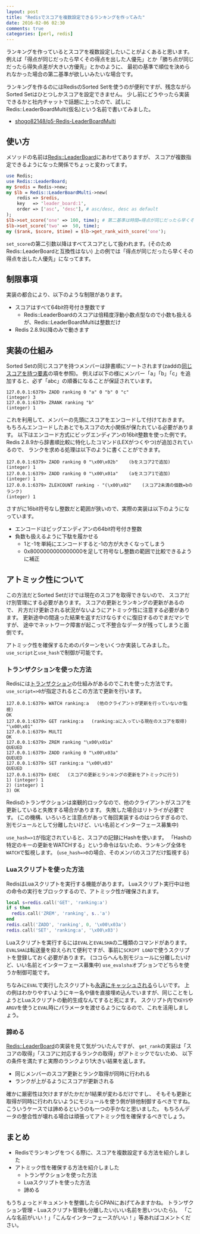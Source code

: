 ```yaml
---
layout: post
title: "Redisでスコアを複数設定できるランキングを作ってみた"
date: 2016-02-06 02:30
comments: true
categories: [perl, redis]
---
```


ランキングを作っているとスコアを複数設定したいことがよくあると思います。
例えば「得点が同じだったら早くその得点を出した人優先」とか「勝ち点が同じだったら得失点差が大きい方優先」とかのように、
最初の基準で順位を決められなかった場合の第二基準が欲しいみたいな場合です。

ランキングを作るのにはRedisのSorted Setを使うのが便利ですが、残念ながらSorted Setはひとつしかスコアを設定できません。
少し前にどうやったら実装できるかと社内チャットで話題に上ったので、試しにRedis::LeaderBoardMulti(仮名)という名前で書いてみました。

- [shogo82148/p5-Redis-LeaderBoardMulti](https://github.com/shogo82148/p5-Redis-LeaderBoardMulti)

<!-- More -->

## 使い方

メソッドの名前は[Redis::LeaderBoard](http://www.songmu.jp/riji/archives/2013/06/redisleaderboar.html)にあわせてありますが、
スコアが複数指定できるようになった関係でちょっと変わってます。

``` perl
use Redis;
use Redis::LeaderBoard;
my $redis = Redis->new;
my $lb = Redis::LeaderBoardMulti->new(
    redis => $redis,
    key   => 'leader_board:1',
    order => ['asc', 'desc'], # asc/desc, desc as default
);
$lb->set_score('one' => 100, time); # 第二基準は時間=得点が同じだったら早くその得点を出した人優先
$lb->set_score('two' =>  50, time);
my ($rank, $score, $time) = $lb->get_rank_with_score('one');
```

`set_score`の第二引数以降はすべてスコアとして扱われます。(そのためRedis::LeaderBoardと互換性はない)
上の例では「得点が同じだったら早くその得点を出した人優先」になってます。


## 制限事項

実装の都合により、以下のような制限があります。

- スコアはすべて64bit符号付き整数です
  - Redis::LeaderBoardのスコアは倍精度浮動小数点型なので小数も扱えるが、Redis::LeaderBoardMultiは整数だけ
- Redis 2.8.9以降のみで動きます


## 実装の仕組み

Sorted Setの同じスコアを持つメンバーは辞書順にソートされます(zaddの[同じスコアを持つ要素](http://redis.io/commands/zadd#elements-with-the-same-score)の項を参照)。
例えば以下の様にメンバー「a」「b」「c」を追加すると、必ず「abc」の順番になることが保証されています。

``` plain
127.0.0.1:6379> ZADD ranking 0 "a" 0 "b" 0 "c"
(integer) 3
127.0.0.1:6379> ZRANK ranking "b"
(integer) 1
```

これを利用して、メンバーの先頭にスコアをエンコードして付けておきます。
もちろんエンコードしたあとでもスコアの大小関係が保たれている必要があります。
以下はエンコード方式にビッグエンディアンの16bit整数を使った例です。
Redis 2.8.9から辞書順比較に特化したコマンド(LEXがつくやつ)が追加されているので、
ランクを求める処理は以下のように書くことができます。

``` plain
127.0.0.1:6379> ZADD ranking 0 "\x00\x02b"    (bをスコア2で追加)
(integer) 1
127.0.0.1:6379> ZADD ranking 0 "\x00\x01a"    (aをスコア1で追加)
(integer) 1
127.0.0.1:6379> ZLEXCOUNT ranking - "(\x00\x02"    (スコア2未満の個数=bのランク)
(integer) 1
```

さすがに16bit符号なし整数だと範囲が狭いので、実際の実装は以下のようになっています。

- エンコードはビッグエンディアンの64bit符号付き整数
- 負数も扱えるように下駄を履かせる
  - 1と-1を単純にエンコードすると-1の方が大きくなってしまう
  - 0x8000000000000000を足して符号なし整数の範囲で比較できるように補正


## アトミック性について

この方法だとSorted Setだけでは現在のスコアを取得できないので、
スコアだけ別管理にする必要があります。
スコアの更新とランキングの更新があるので、
片方だけ更新される状況がないようにアトミック性に注意する必要があります。
更新途中の間違った結果を返すだけならすぐに復旧するのでまだマシですが、
途中でネットワーク障害が起こって不整合なデータが残ってしまうと面倒です。

アトミック性を確保するためのパターンをいくつか実装してみました。
`use_script`と`use_hash`で制御が可能です。

### トランザクションを使った方法

Redisには[トランザクション](http://redis.io/topics/transactions)の仕組みがあるのでこれを使った方法です。
`use_script=>0`が指定されるとこの方法で更新を行います。

``` plain
127.0.0.1:6379> WATCH ranking:a   (他のクライアントが更新を行っていないか監視)
OK
127.0.0.1:6379> GET ranking:a   (ranking:aに入っている現在のスコアを取得)
"\x00\x01"
127.0.0.1:6379> MULTI
OK
127.0.0.1:6379> ZREM ranking "\x00\x01a"
QUEUED
127.0.0.1:6379> ZADD ranking 0 "\x00\x03a"
QUEUED
127.0.0.1:6379> SET ranking:a "\x00\x03"
QUEUED
127.0.0.1:6379> EXEC   (スコアの更新とランキングの更新をアトミックに行う)
1) (integer) 1
2) (integer) 1
3) OK
```

Redisのトランザクションは楽観的ロックなので、他のクライアントがスコアを更新していると失敗する場合があります。
失敗した場合はリトライが必要です。
(この機構、いろいろと注意点があって毎回実装するのはつらすぎるので、別モジュールとして分離したいけど、いい名前とインターフェース募集中)

`use_hash=>1`が指定されていると、スコアの記録にHashを使います。
「Hashの特定のキーの更新をWATCHする」という命令はないため、ランキング全体を`WATCH`で監視します。
(`use_hash=>0`の場合、そのメンバのスコアだけ監視する)


### Luaスクリプトを使った方法

RedisはLuaスクリプトを実行する機能があります。
Luaスクリプト実行中は他の命令の実行をブロックするので、アトミック性が確保されます。

``` lua
local s=redis.call('GET', 'ranking:a')
if s then
  redis.call('ZREM', 'ranking', s..'a')
end
redis.call('ZADD', 'ranking', 0, '\x00\x03a')
redis.call('SET', 'ranking:a', '\x00\x03')
```

Luaスクリプトを実行するには`EVAL`と`EVALSHA`の二種類のコマンドがあります。
`EVALSHA`は転送量を抑えられて便利ですが、事前に`SCRIPT LOAD`で使うスクリプトを登録しておく必要があります。
(ココらへんも別モジュールに分離したいけど、いい名前とインターフェース募集中)
`use_evalsha`オプションでどちらを使うか制御可能です。

ちなみに`EVAL`で実行したスクリプトも[永遠にキャッシュされる](http://redis.io/commands/eval#script-cache-semantics)らしいです。
上の例はわかりやすいようにキー名や値を直接埋め込んでいますが、同じことをしようとLuaスクリプトの動的生成なんてすると死にます。
スクリプト内で`KEYS`や`ARGV`を使うと`EVAL`時にパラメータを渡せるようになるので、これを活用しましょう。

### 諦める

[Redis::LeaderBoard](https://metacpan.org/pod/Redis::LeaderBoard)の実装を見て気がついたんですが、
`get_rank`の実装は「スコアの取得」「スコアに対応するランクの取得」がアトミックでないため、
以下の条件を満たすと実際のランクより1大きい結果を返します。

- 同じメンバーのスコア更新とランク取得が同時に行われる
- ランクが上がるようにスコアが更新される

確かに厳密性は欠けますがたかだか1結果が変わるだけですし、
そもそも更新と取得が同時に行われないようにモジュールを使う側が排他制御するべきですね。
こういうケースでは諦めるというのも一つの手かなと思いました。
もちろんデータの整合性が壊れる場合は頑張ってアトミック性を確保するべきでしょう。


## まとめ

- Redisでランキングをつくる際に、スコアを複数設定する方法を紹介しました
- アトミック性を確保する方法を紹介しました
  - トランザクションを使った方法
  - Luaスクリプトを使った方法
  - 諦める

もうちょっとドキュメントを整備したらCPANにあげてみますかね。
トランザクション管理・Luaスクリプト管理も分離したい(いい名前を思いついたら)。
「こんな名前がいい！」「こんなインターフェースがいい！」等あればコメントください。
